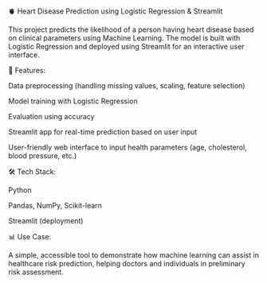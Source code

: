 🫀 Heart Disease Prediction using Logistic Regression & Streamlit

This project predicts the likelihood of a person having heart disease based on clinical parameters using Machine Learning. The model is built with Logistic Regression and deployed using Streamlit for an interactive user interface.

🔹 Features:

Data preprocessing (handling missing values, scaling, feature selection)

Model training with Logistic Regression

Evaluation using accuracy

Streamlit app for real-time prediction based on user input

User-friendly web interface to input health parameters (age, cholesterol, blood pressure, etc.)


🛠 Tech Stack:

Python

Pandas, NumPy, Scikit-learn

Streamlit (deployment)


📊 Use Case:

A simple, accessible tool to demonstrate how machine learning can assist in healthcare risk prediction, helping doctors and individuals in preliminary risk assessment.
